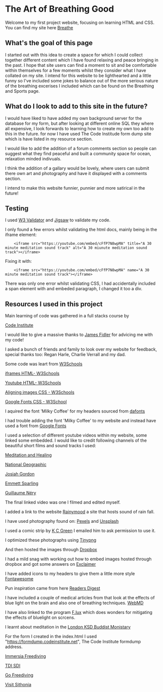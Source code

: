 <h1>The Art of Breathing Good</h1>

Welcome to my first project website, focusing on learning HTML and CSS.<br>
You can find my site here [Breathe](https://ashmcloud.github.io/Breathe-Project-One/index.html)

<h2>What's the goal of this page</h2>

I started out with this idea to create a space for which I could collect together different content which I have found relaxing and peace bringing in the past. I hope that site users can find a moment to sit and be comfortable within themselves for a few moments whilst they consider what I have collated on my site. I intend for this website to be lighthearted and a little funny so I've included some jokes to balance out of the more serious nature of the breathing excerises I included which can be found on the Breathing and Sports page.

<h2>What do I look to add to this site in the future?</h2>

I would have liked to have added my own background server for the database for my form, but after looking at different online SQL they where all expensive, I look forwards to learning how to create my own too add to this in the future. for now I have used The Code Institude form dump site which is have listed in my resource section.

I would like to add the addition of a forum comments section so people can suggest what they find peaceful and built a community space for ocean, relaxation minded indivuals.

I think the addition of a gallary would be lovely, where users can submit there own art and photography and have it displayed with a comments section.

I intend to make this website funnier, punnier and more satirical in the future!

<h2>Testing</h2>




I used [W3 Validator](https://validator.w3.org/) and [Jigsaw](https://jigsaw.w3.org/css-validator/validator) to validate my code.

I only found a few errors whilst validating the html docs, mainly being in the iframe element:

        <iframe src="https://youtube.com/embed/cFfP7N8wpMA" title="A 30 minute meditation sound track" alt="A 30 miunute meditation sound track"></iframe>

Fixing it with:

        <iframe src="https://youtube.com/embed/cFfP7N8wpMA" name="A 30 minute meditation sound track"></iframe>


There was only one error whilst validating CSS, I had accidentally included a span element with and embeded paragraph, I changed it too a div.       



<h2>Resources I used in this project</h2>

Main learning of code was gathered in a full stacks course by

[Code Institute](https://codeinstitute.net/)

I would like to give a massive thanks to [James Fidler](https://www.linkedin.com/in/james-fidler-a445318/) for advicing me with my code!

I asked a bunch of friends and family to look over my website for feedback, special thanks too: Regan Harle, Charlie Verrall and my dad.

Some code was leart from [W3Schools](https://www.w3schools.com/)

[iframes HTML- W3Schools](https://www.w3schools.com/html/html_iframe.asp)

[Youtube HTML- W3Schools](https://www.w3schools.com/html/html_youtube.asp)

[Aligning images CSS - W3Schools](https://www.w3schools.com/howto/howto_css_images_side_by_side.asp)

[Google Fonts CSS - W3School](https://www.w3schools.com/css/css_font_google.asp)

I aquired the font 'Milky Coffee' for my headers sourced from [dafonts](https://www.dafont.com/milky-coffee.font)

I had trouble adding the font 'Milky Coffee' to my website and instead have used a font from [Google Fonts](https://fonts.google.com/)

I used a selection of different youtube videos within my website, some linked some embedded. I would like to credit following channels of the beautiful short films and sound tracks I used:

[Meditation and Healing](https://www.youtube.com/watch?v=cFfP7N8wpMA&t=510s)

[National Geographic](https://www.youtube.com/watch?v=L4qM1IEhtNQ&t=3s)

[Josiah Gordon](https://www.youtube.com/watch?v=NsmGYTPF9AE)

[Emmett Sparling](https://www.youtube.com/watch?v=boHVOGkgIHk)

[Guillaume Néry](https://www.youtube.com/watch?v=CC6bip-VCxg)

The final linked video was one I filmed and edited myself.

I added a link to the website [Rainymood](https://www.rainymood.com/) a site that hosts sound of rain fall.

I have used photography found on: [Pexels](https://www.pexels.com/) and [Unsplash](https://unsplash.com/)

I used a comic strip by [K C Green](https://gunshowcomic.com/648) I emailed him to ask permission to use it.

I optimized these photographs using [Tinypng](https://tinypng.com/)

And then hosted the images through [Dropbox](https://www.dropbox.com/)

I had a mild snag with working out how to embed images hosted through dropbox and got some answers on [Exclaimer](https://support.exclaimer.com/hc/en-gb/articles/360018586691-How-to-host-an-image-using-Dropbox)

I have added icons to my headers to give them a little more style [Fontawesome](https://fontawesome.com/)

Pun inspiration came from here [Readers Digest](https://www.rd.com/article/fish-puns/)

I have included a couple of medical articles from that look at the effects of blue light on the brain and also one of breathing techniques. [WebMD](https://www.webmd.com/)

I have also linked to the program [F.lux](https://justgetflux.com/) which does wonders for mitigating the effects of bluelight on scrcens.

I learnt about meditation in the [London KSD Buddist Monistary](https://london.samye.org/framework/main.php?url=/)

For the form I created in the index.html I used "https://formdump.codeinstitute.net", The Code Institute formdump address.

[Immersia Freediving](https://www.immersiafreediving.com/immersed-all-things-freediving/breathing-for-freediving-a-beginners-guide)

[TDI SDI](https://www.tdisdi.com/pfi-diver-news/five-tips-increase-lung-capacity-freediving/)

[Go Freediving](https://gofreediving.co.uk/)

[Visit Sithonia](https://visitsithonia.com/lifestyle/sport/freediving-static-tables/)


